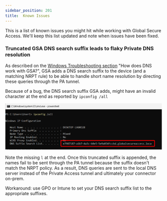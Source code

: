 ```yaml
---
sidebar_position: 201
title:  Known Issues
---
```


This is a list of known issues you might hit while working with Global Secure Access. We'll keep this list updated and note when issues have been fixed.

### Truncated GSA DNS search suffix leads to flaky Private DNS resolution

As described on the [Windows Troubleshooting section](./GlobalSecureAccessClients/WindowsClientTroubleshooting.md) "How does DNS work with GSA?", GSA adds a DNS search suffix to the device (and a matching NRPT rule) to be able to handle short name resolution by directing these queries through the PA tunnel.

Because of a bug, the DNS search suffix GSA adds, might have an invalid character at the end as reported by `ipconfig /all`

![alt text](image.png)

Note the missing `l` at the end. Once this truncated suffix is appended, the names fail to be sent through the PA tunnel because the suffix doesn't match the NRPT policy. As a result, DNS queries are sent to the local DNS server instead of the Private Access tunnel and ultimately your connector on-prem.

Workaround: use GPO or Intune to set your DNS search suffix list to the appropriate suffixes.